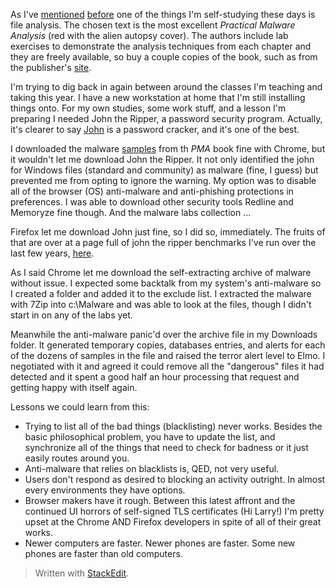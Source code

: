 
As I've [mentioned](http://f.adric.net/index.cgi/wiki?name=Email+EXEs+and+free+tools) [before](http://adric.dreamwidth.org/251488.html) one of the things I'm self-studying these days is file analysis. The chosen text is the most excellent *Practical Malware Analysis* (red with the alien autopsy cover). The authors include lab exercises to demonstrate the analysis techniques from each chapter and they are freely available, so buy a couple copies of the book, such as from the publisher's [site](http://www.nostarch.com/malware).

I'm trying to dig back in again between around the classes I'm teaching and taking this year. I have a new workstation at home that I'm still installing things onto. For my own studies, some work stuff, and a lesson I'm preparing I needed John the Ripper, a password security program. Actually, it's clearer to say [John](http://openwall.com/john/) is a password cracker, and it's one of the best.

I downloaded the malware [samples](http://sourceforge.net/projects/pmalabs/) from th *PMA* book fine with Chrome, but it wouldn't let me download John the Ripper. It not only identified the john for Windows files (standard and community) as malware (fine, I guess) but prevented me from opting to ignore the warning. My option was to disable all of the browser (OS) anti-malware and anti-phishing protections in preferences. I was able to download other security tools Redline and Memoryze fine though. And the malware labs collection ... 

Firefox let me download John just fine, so I did so, immediately. The fruits of that are over at a page full of john the ripper benchmarks I've run over the last few years, [here](http://f.adric.net/index.cgi/wiki?name=john+bench).

As I said Chrome let me download the self-extracting archive of malware without issue. I expected some backtalk from my system's anti-malware so I created a folder and added it to the exclude list. I extracted the malware with 7Zip into c:\Malware and was able to look at the files, though I didn't start in on any of the labs yet.

Meanwhile the anti-malware panic'd over the archive file in my Downloads folder. It generated temporary copies, databases entries, and alerts for each of the dozens of samples in the file and raised the terror alert level to Elmo. I negotiated with it and agreed it could remove all the "dangerous" files it had detected and it spent a good half an hour processing that request and getting happy with itself again.

Lessons we could learn from this:

* Trying to list all of the bad things (blacklisting) never works. Besides the basic philosophical problem, you have to update the list, and synchronize all of the things that need to check for badness or it just easily routes around you.
* Anti-malware that relies on blacklists is, QED, not very useful.
* Users don't respond as desired to blocking an activity outright. In almost every environments they have options. 
* Browser makers have it rough. Between this latest affront and the continued UI horrors of self-signed TLS certificates (Hi Larry!) I'm pretty upset at the Chrome AND Firefox developers in spite of all of their great works.
* Newer computers are faster. Newer phones are faster. Some new phones are faster than old computers.


> Written with [StackEdit](https://stackedit.io/).
